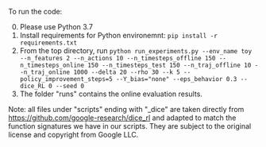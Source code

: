 To run the code:

0. Please use Python 3.7
1. Install requirements for Python environemnt: `pip install -r requirements.txt`
2. From the top directory, run `python run_experiments.py --env_name toy --n_features 2 --n_actions 10 --n_timesteps_offline 150 --n_timesteps_online 150 --n_timesteps_test 150 --n_traj_offline 10 --n_traj_online 1000 --delta 20 --rho 30 --k 5 --policy_improvement_steps=5 --Y_bias="none" --eps_behavior 0.3 --dice_RL 0 --seed 0`
3. The folder "runs" contains the online evaluation results.

Note: all files under "scripts" ending with "_dice" are taken directly from https://github.com/google-research/dice_rl and adapted to match the function signatures we have in our scripts. They are subject to the original license and copyright from Google LLC.